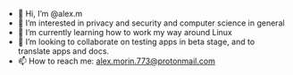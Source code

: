 - 👋 Hi, I’m @alex.m
- 👀 I’m interested in privacy and security and computer science in general 
- 🌱 I’m currently learning how to work my way around Linux 
- 💞️ I’m looking to collaborate on testing apps in beta stage, and to translate apps and docs.
- 📫 How to reach me: alex.morin.773@protonmail.com

<!---
alex-morin312/alex-morin312 is a ✨ special ✨ repository because its `README.md` (this file) appears on your GitHub profile.
You can click the Preview link to take a look at your changes.
--->
